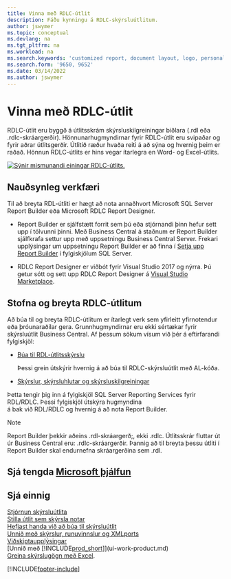 ```yaml
---
title: Vinna með RDLC-útlit
description: Fáðu kynningu á RDLC-skýrsluútlitum.
author: jswymer
ms.topic: conceptual
ms.devlang: na
ms.tgt_pltfrm: na
ms.workload: na
ms.search.keywords: 'customized report, document layout, logo, personalize'
ms.search.form: '9650, 9652'
ms.date: 03/14/2022
ms.author: jswymer
---
```

# <a name="working-with-rdlc-layouts" />Vinna með RDLC-útlit

RDLC-útlit eru byggð á útlitsskrám skýrsluskilgreiningar biðlara (.rdl eða .rdlc-skráargerðir). Hönnunarhugmyndirnar fyrir RDLC-útlit eru svipaðar og fyrir aðrar útlitsgerðir. Útlitið ræður hvaða reiti á að sýna og hvernig þeim er raðað. Hönnun RDLC-útlits er hins vegar ítarlegra en Word- og Excel-útlits.

[![Sýnir mismunandi einingar RDLC-útlits.](media/rdlc-layout.png)](media/rdlc-layout.png#lightbox)

## <a name="required-tools" />Nauðsynleg verkfæri

Til að breyta RDL-útliti er hægt að nota annaðhvort Microsoft SQL Server Report Builder eða Microsoft RDLC Report Designer.

- Report Builder er sjálfstætt forrit sem þú eða stjórnandi þinn hefur sett upp í tölvunni þinni. Með Business Central á staðnum er Report Builder sjálfkrafa settur upp með uppsetningu Business Central Server. Frekari upplýsingar um uppsetningu Report Builder er að finna í [Setja upp Report Builder](/sql/reporting-services/install-windows/install-report-builder) í fylgiskjölum SQL Server.

- RDLC Report Designer er viðbót fyrir Visual Studio 2017 og nýrra. Þú getur sótt og sett upp RDLC Report Designer á [Visual Studio Marketplace](https://marketplace.visualstudio.com/items?itemName=ProBITools.MicrosoftRdlcReportDesignerforVisualStudio-18001).

## <a name="create-and-modify-rdlc-layouts" />Stofna og breyta RDLC-útlitum

Að búa til og breyta RDLC-útlitum er ítarlegt verk sem yfirleitt yfirnotendur eða þróunaraðilar gera. Grunnhugmyndirnar eru ekki sértækar fyrir skýrsluútlit Business Central. Af þessum sökum vísum við þér á eftirfarandi fylgiskjöl:

- [Búa til RDL-útlitsskýrslu](/dynamics365/business-central/dev-itpro/developer/devenv-howto-rdl-report-layout)

    Þessi grein útskýrir hvernig á að búa til RDLC-skýrsluútlit með AL-kóða.

- [Skýrslur, skýrsluhlutar og skýrsluskilgreiningar](/sql/reporting-services/report-design/reports-report-parts-and-report-definitions-report-builder-and-ssrs?)

 Þetta tengir þig inn á fylgiskjöl SQL Server Reporting Services fyrir RDL/RDLC. Þessi fylgiskjöl útskýra hugmyndina  
á bak við RDL/RDLC og hvernig á að nota Report Builder.

> [!NOTE]
> Report Builder þekkir aðeins .rdl-skráargerð;, ekki .rdlc. Útlitsskrár fluttar út úr Business Central eru: .rdlc-skráargerðir. Þannig að til breyta þessu útliti í Report Builder skal endurnefna skráargerðina sem .rdl.

## <a name="see-related-microsoft-trainingtrainingmoduleschange-documents-dynamics--business-centralindex" />Sjá tengda [Microsoft þjálfun](/training/modules/change-documents-dynamics-365-business-central/index)

## <a name="see-also" />Sjá einnig

[Stjórnun skýrsluútlita](ui-manage-report-layouts.md)  
[Stilla útlit sem skýrsla notar](ui-set-report-layout.md)  
[Hefjast handa við að búa til skýrsluútlit](ui-get-started-layouts.md)  
[Unnið með skýrslur, runuvinnslur og XMLports](ui-work-report.md)  
[Viðskiptaupplýsingar](bi.md)  
[Unnið með [!INCLUDE[prod_short](includes/prod_short.md)]](ui-work-product.md)  
[Greina skýrslugögn með Excel](report-analyze-excel.md).

[!INCLUDE[footer-include](includes/footer-banner.md)]

